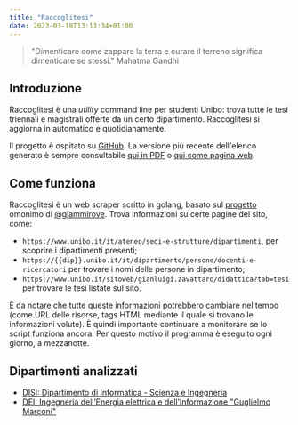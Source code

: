 ```yaml
---
title: "Raccoglitesi"
date: 2023-03-18T13:13:34+01:00
---
```


> "Dimenticare come zappare la terra e curare il terreno significa dimenticare
> se stessi."
> Mahatma Gandhi

## Introduzione

Raccoglitesi è una _utility_ command line per studenti Unibo: trova tutte le
tesi triennali e magistrali offerte da un certo dipartimento. Raccoglitesi si
aggiorna in automatico e quotidianamente.

Il progetto è ospitato su [GitHub](https://github.com/csunibo/raccoglitesi).
La versione più recente dell'elenco generato è sempre consultabile
[qui in PDF](https://csunibo.github.io/raccoglitesi/disi.pdf) o [qui come
pagina web](https://csunibo.github.io/raccoglitesi/disi).

## Come funziona

Raccoglitesi è un web scraper scritto in golang, basato sul
[progetto](https://github.com/giammirove/raccoglitesi_unibo) omonimo di
[@giammirove](https://github.com/giammirove). Trova informazioni su certe pagine
del sito, come:

- `https://www.unibo.it/it/ateneo/sedi-e-strutture/dipartimenti`, per scoprire i
  dipartimenti presenti;
- `https://{{dip}}.unibo.it/it/dipartimento/persone/docenti-e-ricercatori` per
  trovare i nomi delle persone in dipartimento;
- `https://www.unibo.it/sitoweb/gianluigi.zavattaro/didattica?tab=tesi` per
  trovare le tesi listate sul sito.

È da notare che tutte queste informazioni potrebbero cambiare nel tempo (come
URL delle risorse, tags HTML mediante il quale si trovano le informazioni
volute). È quindi importante continuare a monitorare se lo script funziona
ancora. Per questo motivo il programma è eseguito ogni giorno, a mezzanotte.

## Dipartimenti analizzati
- [DISI: Dipartimento di Informatica - Scienza e
  Ingegneria](https://csunibo.github.io/raccoglitesi/disi)
- [DEI: Ingegneria dell’Energia elettrica e dell’Informazione "Guglielmo
  Marconi"](https://csunibo.github.io/raccoglitesi/dei)
